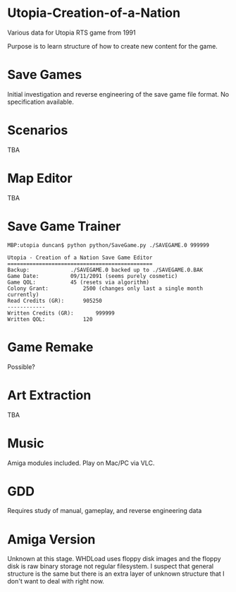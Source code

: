 # Utopia-Creation-of-a-Nation
Various data for Utopia RTS game from 1991

Purpose is to learn structure of how to create new content for the game.

Save Games
===
Initial investigation and reverse engineering of the save game file format. No specification available.

Scenarios
===
TBA

Map Editor
===
TBA

Save Game Trainer
===
```
MBP:utopia duncan$ python python/SaveGame.py ./SAVEGAME.0 999999

Utopia - Creation of a Nation Save Game Editor
==============================================
Backup:				./SAVEGAME.0 backed up to ./SAVEGAME.0.BAK
Game Date:			09/11/2091 (seems purely cosmetic)
Game QOL:			45 (resets via algorithm)
Colony Grant:			2500 (changes only last a single month currently)
Read Credits (GR):		905250
------------
Written Credits (GR):		999999
Written QOL:			120

```

Game Remake
===
Possible?

Art Extraction
===
TBA

Music
===
Amiga modules included. Play on Mac/PC via VLC.

GDD
===
Requires study of manual, gameplay, and reverse engineering data

Amiga Version
===
Unknown at this stage. WHDLoad uses floppy disk images and the floppy disk is raw binary storage not regular filesystem. I suspect that general structure is the same but there is an extra layer of unknown structure that I don't want to deal with right now.
